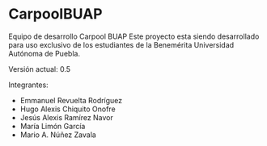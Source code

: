 # CarpoolBUAP
Equipo de desarrollo Carpool BUAP
Este proyecto esta siendo desarrollado para uso exclusivo de los estudiantes de la Benemérita Universidad Autónoma de Puebla.

Versión actual: 0.5

Integrantes:
  - Emmanuel Revuelta Rodríguez
  - Hugo Alexis Chiquito Onofre
  - Jesús Alexis Ramírez Navor
  - María Limón García
  - Mario A. Núñez Zavala
